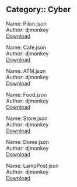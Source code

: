 ## Category:: Cyber

Name: Pilon.json  
Author: djmonkey  
[Download](https://raw.githubusercontent.com/charliebanks/nms-base-builder-presets/master/Cyber/djmonkey_Pilon.json)  

Name: Cafe.json  
Author: djmonkey  
[Download](https://raw.githubusercontent.com/charliebanks/nms-base-builder-presets/master/Cyber/djmonkey_Cafe.json)  

Name: ATM.json  
Author: djmonkey  
[Download](https://raw.githubusercontent.com/charliebanks/nms-base-builder-presets/master/Cyber/djmonkey_ATM.json)  

Name: Food.json  
Author: djmonkey  
[Download](https://raw.githubusercontent.com/charliebanks/nms-base-builder-presets/master/Cyber/djmonkey_Food.json)  

Name: Store.json  
Author: djmonkey  
[Download](https://raw.githubusercontent.com/charliebanks/nms-base-builder-presets/master/Cyber/djmonkey_Store.json)  

Name: Dome.json  
Author: djmonkey  
[Download](https://raw.githubusercontent.com/charliebanks/nms-base-builder-presets/master/Cyber/djmonkey_Dome.json)  

Name: LampPost.json  
Author: djmonkey  
[Download](https://raw.githubusercontent.com/charliebanks/nms-base-builder-presets/master/Cyber/djmonkey_LampPost.json)  

